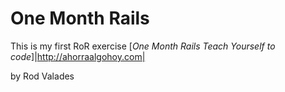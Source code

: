 # One Month Rails

This is my first RoR exercise
[*One Month Rails Teach Yourself to code*]|http://ahorraalgohoy.com|

by Rod Valades